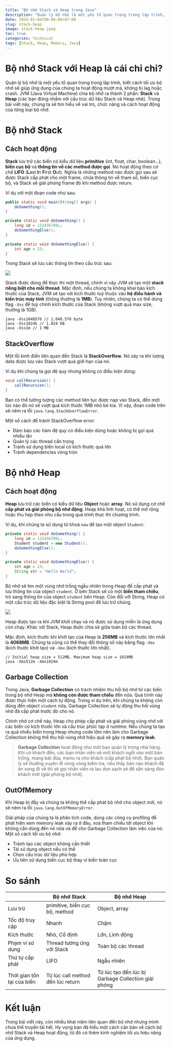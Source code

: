 ```yaml
---
title: "Bộ nhớ Stack và Heap trong Java"
description: "Quản lý bộ nhớ là một yếu tố quan trọng trong lập trình, biết cách tối ưu bộ nhớ sẽ giúp ứng dụng của chúng ta hoạt động mượt mà, không bị lag hoặc crash. Trong bài viết này, chúng ta sẽ tìm hiểu về vai trò, chức năng và cách hoạt động của từng loại bộ nhớ."
date: 2024-01-04T00:00:00+07:00
slug: stack-heap
image: stack-heap.jpeg
toc: true
categories: Technical
tags: [Stack, Heap, Memory, Java]
---
```


# Bộ nhớ Stack với Heap là cái chi chi?
Quản lý bộ nhớ là một yếu tố quan trọng trong lập trình, biết cách tối ưu bộ nhớ sẽ giúp ứng dụng của chúng ta hoạt động mượt mà, không bị lag hoặc crash. JVM (Java Virtual Machine) chia bộ nhớ ra thành 2 phần: **Stack** và **Heap** (các bạn đừng nhầm với cấu trúc dữ liệu Stack và Heap nhé). Trong bài viết này, chúng ta sẽ tìm hiểu về vai trò, chức năng và cách hoạt động của từng loại bộ nhớ.

# Bộ nhớ Stack
## Cách hoạt động
**Stack** lưu trữ các biến có kiểu dữ liệu **primitive** (int, float, char, boolean...), **biến cục bộ** và **thông tin về các method được gọi**. Nó hoạt động theo cơ chế **LIFO** (**L**ast **I**n **F**irst **O**ut). Nghĩa là những method nào được gọi sau sẽ được Stack cấp phát cho một frame, chứa thông tin về tham số, biến cục bộ, và Stack sẽ giải phóng frame đó khi method được return.

Ví dụ với một đoạn code như sau:
```java
public static void main(String[] args) {
    doSomething();
}

private static void doSomething() {
    long id = 123456789L;
    doSomethingElse();
}

private static void doSomethingElse() {
    int age = 23;
}
```

Trong Stack sẽ lưu các thông tin theo cấu trúc sau:

![](https://images.viblo.asia/1b40f39b-74e9-4596-aaa7-e042a78b5ec7.png)

Stack được dùng để thực thi một thread, chính vì vậy JVM sẽ tạo một **stack riêng biệt cho mỗi thread**. Mặc định, nếu chúng ta không khai báo kích thước của Stack, JVM sẽ tạo với kích thước tuỳ thuộc vào **hệ điều hành và kiến trúc máy tính** (thông thường là **1MB**). Tuy nhiên, chúng ta có thể dùng flag `-Xss` để tuỳ chỉnh kích thước của Stack (không vượt quá max size, thường là 1GB).
```
java -Xss1048576 // 1.048.576 byte
java -Xss1024k // 1.024 KB
java -Xss1m // 1 MB
```

## StackOverflow
Một lỗi kinh điển liên quan đến Stack là **StackOverflow**. Nó xảy ra khi lượng data được lưu vào Stack vượt quá giới hạn của nó.

Ví dụ khi chúng ta gọi đệ quy nhưng không có điều kiện dừng:

```java
void callRecursion() {
    callRecursion();
}
```
Bạn có thể tưởng tượng các method liên tục được nạp vào Stack, đến một lúc nào đó nó sẽ vượt quá kích thước 1MB nhỏ bé kia. Vì vậy, đoạn code trên sẽ ném ra lỗi `java.lang.StackOverflowError`.

Một số cách để tránh StackOverflow error:
* Đảm bảo các hàm đệ quy có điều kiện dừng hoặc không bị gọi quá nhiều lần
* Quản lý các thread cẩn trọng
* Tránh sử dụng biến local có kích thước quá lớn
* Tránh dependencies vòng tròn

# Bộ nhớ Heap
## Cách hoạt động
**Heap** lưu trữ các biến có kiểu dữ liệu **Object** hoặc **array**. Nó sử dụng cơ chế **cấp phát và giải phóng bộ nhớ động**. Heap khá linh hoạt, có thể mở rộng hoặc thu hẹp theo nhu cầu trong quá trình thực thi chương trình.

Ví dụ, khi chúng ta sử dụng từ khoá `new` để tạo một object `Student`:
```java
private static void doSomething() {
    long id = 123456789L;
    Student student = new Student();
    doSomethingElse();
}

private static void doSomethingElse() {
    int age = 23;
    String str = "Hello World";
}
```
Bộ nhớ sẽ tìm một vùng nhớ trống ngẫu nhiên trong Heap để cấp phát và lưu thông tin của object `student`. Ở bên Stack sẽ có một **biến tham chiếu**, trỏ sang thông tin của object `student` bên Heap. Còn đối với String, Heap có một cấu trúc dữ liệu đặc biệt là String pool để lưu trữ chúng.

![](https://images.viblo.asia/e4bc1a75-0fa2-4366-a1e2-c74f66a3326a.png)

Heap được tạo ra khi JVM khởi chạy và nó được sử dụng miễn là ứng dụng còn chạy. Khác với Stack, Heap được chia sẻ giữa toàn bộ các thread.

Mặc định, kích thước khi khởi tạo của Heap là **256MB** và kích thước lớn nhất là **4068MB**. Chúng ta cũng có thể thay đổi thông số này bằng flag `-Xms` (kích thước khởi tạo) và `-Xmx` (kích thước lớn nhất).
```
// Initial heap size = 512MB, Maximum heap size = 1024MB
java -Xms512m -Xmx1024m
```

## Garbage Collection
Trong Java, **Garbage Collection** có trách nhiệm thu hồi bộ nhớ từ các biến trong bộ nhớ Heap mà **không còn được tham chiếu** đến nữa. Quá trình này được thực hiện một cách tự động. Trong ví dụ trên, khi chúng ta không còn dùng đến object `student` nữa, Garbage Collection sẽ tự động thu hồi vùng nhớ đã cấp phát trước đó cho nó.

Chính nhờ cơ chế này, Heap cho phép cấp phát và giải phóng vùng nhớ với các biến có kích thước lớn và cấu trúc phức tạp ở runtime. Nếu chúng ta tạo ra quá nhiều biến trong Heap nhưng code lởm nên làm cho Garbage Collection không thể thu hồi vùng nhớ hiệu quả sẽ gây ra **memory leak**.

> **Garbage Collection** hoạt động như một bạn quản lý trong nhà hàng. Khi có khách đến, các bạn nhân viên sẽ mời khách ngồi vào một bàn trống, mang bát đũa, menu ra cho khách (cấp phát bộ nhớ). Bạn quản lý sẽ thường xuyên đi vòng vòng kiểm tra, nếu thấy bàn nào khách đã ăn xong đi về thì sẽ gọi nhân viên ra lau dọn sạch sẽ để sẵn sàng đón khách mới (giải phóng bộ nhớ).

## OutOfMemory
Khi Heap bị đầy và chúng ta không thể cấp phát bộ nhớ cho object mới, nó sẽ ném ra lỗi `java.lang.OutOfMemoryError`.

Giải pháp của chúng ta là phân tích code, dùng các công cụ profiling để phát hiện xem memory leak xảy ra ở đâu, xoá tham chiếu tới object khi không cần dùng đến nó nữa và để cho Garbage Collection làm việc của nó. Một số cách tối ưu bộ nhớ:
* Tránh tạo các object không cần thiết
* Tái sử dụng object nếu có thể
* Chọn cấu trúc dữ liệu phù hợp
* Ưu tiên sử dụng biến cục bộ thay vì biến toàn cục

# So sánh

| | Bộ nhớ Stack | Bộ nhớ Heap |
| -------- | -------- | -------- |
| Lưu trữ | primitive, biến cục bộ, method | Object, array |
| Tốc độ truy cập | Nhanh | Chậm |
| Kích thước | Nhỏ, Cố định | Lớn, Linh động |
| Phạm vi sử dụng | Thread tương ứng với Stack | Toàn bộ các thread |
| Thứ tự cấp phát | LIFO | Ngẫu nhiên |
| Thời gian tồn tại của biến | Từ lúc call method đến lúc return | Từ lúc tạo đến lúc bị Garbage Collection giải phóng |

# Kết luận
Trong bài viết này, còn nhiều khái niệm liên quan đến bộ nhớ nhưng mình chưa thể truyền tải hết. Hy vọng bạn đã hiểu một cách căn bản về cách bộ nhớ Stack và Heap hoạt động, từ đó có thêm kinh nghiệm tối ưu hiệu năng của ứng dụng.